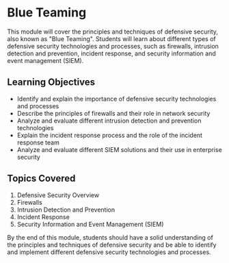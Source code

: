 # Blue Teaming

This module will cover the principles and techniques of defensive security, also known as "Blue Teaming". Students will learn about different types of defensive security technologies and processes, such as firewalls, intrusion detection and prevention, incident response, and security information and event management (SIEM). 

## Learning Objectives

- Identify and explain the importance of defensive security technologies and processes
- Describe the principles of firewalls and their role in network security
- Analyze and evaluate different intrusion detection and prevention technologies
- Explain the incident response process and the role of the incident response team
- Analyze and evaluate different SIEM solutions and their use in enterprise security

## Topics Covered

1. Defensive Security Overview
2. Firewalls
3. Intrusion Detection and Prevention
4. Incident Response
5. Security Information and Event Management (SIEM)

By the end of this module, students should have a solid understanding of the principles and techniques of defensive security and be able to identify and implement different defensive security technologies and processes. 
